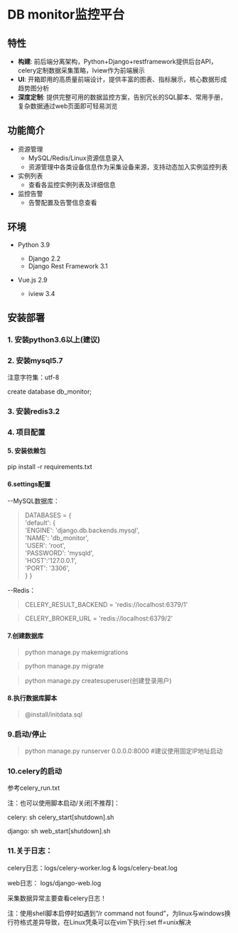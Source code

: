 
# DB monitor监控平台

## 特性
- **构建**: 前后端分离架构，Python+Django+restframework提供后台API，celery定制数据采集策略，Iview作为前端展示
- **UI**: 开箱即用的高质量前端设计，提供丰富的图表、指标展示，核心数据形成趋势图分析
- **深度定制**: 提供完整可用的数据监控方案，告别冗长的SQL脚本、常用手册，复杂数据通过web页面即可轻易浏览

## 功能简介

- 资源管理
    - MySQL/Redis/Linux资源信息录入
    - 资源管理中各类设备信息作为采集设备来源，支持动态加入实例监控列表
- 实例列表
    - 查看各监控实例列表及详细信息
- 监控告警
    - 告警配置及告警信息查看
    
## 环境

- Python 3.9
    - Django 2.2
    - Django Rest Framework 3.1
    
- Vue.js 2.9
    - iview 3.4
    

## 安装部署
### 1. 安装python3.6以上(建议)

### 2. 安装mysql5.7

注意字符集：utf-8

create database db_monitor; 

### 3. 安装redis3.2

### 4. 项目配置

#### 5. 安装依赖包
pip install -r requirements.txt

#### 6.settings配置
--MySQL数据库：

>DATABASES = {  
    'default': {  
        'ENGINE': 'django.db.backends.mysql',  
		'NAME': 'db_monitor',  
		'USER': 'root',  
		'PASSWORD': 'mysqld',  
        'HOST':'127.0.0.1',  
		'PORT': '3306',  
    }
}

--Redis：

>CELERY_RESULT_BACKEND = 'redis://localhost:6379/1'

>CELERY_BROKER_URL = 'redis://localhost:6379/2'


#### 7.创建数据库
>python manage.py makemigrations

>python manage.py migrate

>python manage.py createsuperuser(创建登录用户)

#### 8.执行数据库脚本

>@install/initdata.sql

### 9.启动/停止
>python manage.py runserver 0.0.0.0:8000 #建议使用固定IP地址启动

### 10.celery的启动
参考celery_run.txt

注：也可以使用脚本启动/关闭[不推荐]：

celery: sh celery_start[shutdown].sh

django: sh web_start[shutdown].sh

### 11.关于日志：

celery日志：logs/celery-worker.log & logs/celery-beat.log

web日志： logs/django-web.log

采集数据异常主要查看celery日志！

注：使用shell脚本启停时如遇到“/r command not found”，为linux与windows换行符格式差异导致，在Linux凭条可以在vim下执行:set ff=unix解决


